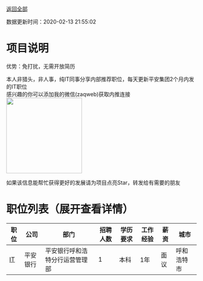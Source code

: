 [返回全部](https://github.com/zaqweb/PA-IT-JOBS/)

数据更新时间：2020-02-13 21:55:02
# 项目说明

优势：免打扰，无需开放简历

本人非猎头，非人事，纯IT同事分享内部推荐职位，每天更新平安集团2个月内发的IT职位  
感兴趣的你可以添加我的微信(zaqweb)获取内推连接  
<img src="https://github.com/zaqweb/PA-IT-JOBS/blob/master/WechatICode.jpeg"  height="200" width="200">

如果该信息能帮忙获得更好的发展请为项目点亮Star，转发给有需要的朋友
# 职位列表（展开查看详情）

|职位|公司|部门|招聘人数|学历要求|工作经验|薪资|城市|
|---|---|---|---|---|---|---|---|
|[IT](../detail/F5AC8149E56B4A73B67E34AE26779247.md)|平安银行|平安银行呼和浩特分行运营管理部|1|本科|1年|面议|呼和浩特市|




